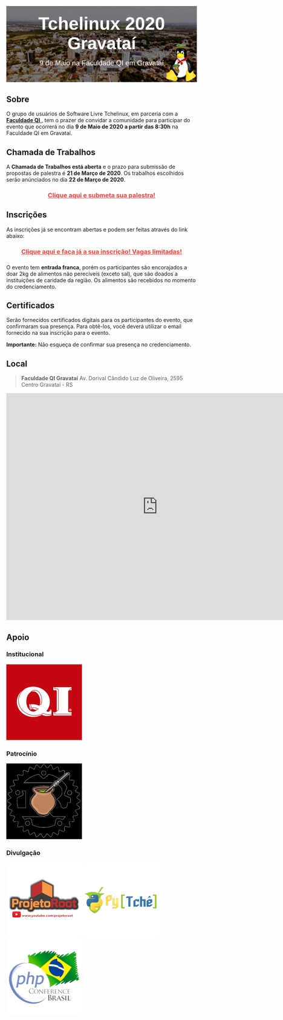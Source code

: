 [![Tchelinux 2020 Gravataí](images/banner.jpg)](#)

## Sobre

O grupo de usuários de Software Livre Tchelinux, em parceria com a [**Faculdade QI** ](https://qi.edu.br/graduacao/informacoes/faqigravatai/), tem o prazer de convidar a comunidade para participar do evento que ocorrerá no dia **9 de Maio de 2020 a partir das 8:30h** na Faculdade QI em Gravataí.

## Chamada de Trabalhos

A **Chamada de Trabalhos está aberta** e o prazo para submissão de propostas de palestra é **21 de Março de 2020**. Os trabalhos escolhidos serão anúnciados no dia **22 de Março de 2020**.

<center><a href="https://gravatai.tchelinux.org/cfp/" style="color:#ff4040"><b><h3>Clique aqui e submeta sua palestra!<h3></b></a></center>

## Inscrições

As inscrições já se encontram abertas e podem ser feitas através do link abaixo: 

<center><a href="https://gravatai.tchelinux.org/inscricoes/" style="color:#ff4040"><b><h3>Clique aqui e faça já a sua inscrição! Vagas limitadas!<h3></b></a></center>

O evento tem **entrada franca**, porém os participantes são encorajados a doar 2kg de alimentos não perecíveis (exceto sal), que são doados a instituições de caridade da região. Os alimentos são recebidos no momento do credenciamento.

## Certificados

Serão fornecidos certificados digitais para os participantes do evento, que confirmaram sua presença. Para obtê-los, você deverá utilizar o email fornecido na sua inscrição para o evento.

**Importante:** Não esqueça de confirmar sua presença no credenciamento.

## Local

> **Faculdade QI Gravataí**
> Av. Dorival Cândido Luz de Oliveira, 2595 
> Centro
> Gravataí - RS

<div class="map-responsive">
   <iframe src="https://www.google.com/maps/embed?pb=!1m18!1m12!1m3!1d13830.177994840682!2d-51.03092818575107!3d-29.93501300369206!2m3!1f0!2f0!3f0!3m2!1i1024!2i768!4f13.1!3m3!1m2!1s0x951974ae5a6229b3%3A0xd016a63016b3c190!2sAv.%20Dorival%20C%C3%A2ndido%20Luz%20de%20Oliveira%2C%202595%20-%20Parada%2074%2C%20Gravata%C3%AD%20-%20RS%2C%2094030-001!5e0!3m2!1sen!2sbr!4v1583280917271!5m2!1sen!2sbr" width="800" height="600" frameborder="0" style="border:0;" allowfullscreen=""></iframe>
</div>

## Apoio

### Institucional

[![Faculdade QI Gravataí](images/logo_QI.png)](https://qi.edu.br/graduacao/informacoes/faqigravatai/)

### Patrocínio

[![Rust in POA](images/logo_rust.png)](https://www.meetup.com/Rust-in-POA/)

### Divulgação

[![Projeto Root](images/logo_projetoroot.png)](https://projetoroot.com.br/)
[![PyTchê](images/logo_pytche.png)](https://pytche-site.readthedocs.io/en/latest/)
[![PHP Conference Brasil](images/logo_phpconference.png)](https://phpconference.com.br/)
